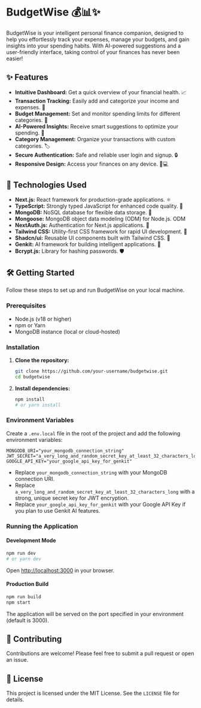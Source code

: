 # BudgetWise 💰📊✨

BudgetWise is your intelligent personal finance companion, designed to help you effortlessly track your expenses, manage your budgets, and gain insights into your spending habits. With AI-powered suggestions and a user-friendly interface, taking control of your finances has never been easier!

## ✨ Features

*   **Intuitive Dashboard:** Get a quick overview of your financial health. 📈
*   **Transaction Tracking:** Easily add and categorize your income and expenses. 💸
*   **Budget Management:** Set and monitor spending limits for different categories. 🎯
*   **AI-Powered Insights:** Receive smart suggestions to optimize your spending. 🧠
*   **Category Management:** Organize your transactions with custom categories. 🏷️
*   **Secure Authentication:** Safe and reliable user login and signup. 🔒
*   **Responsive Design:** Access your finances on any device. 📱💻

## 🚀 Technologies Used

*   **Next.js:** React framework for production-grade applications. ⚛️
*   **TypeScript:** Strongly typed JavaScript for enhanced code quality. 📘
*   **MongoDB:** NoSQL database for flexible data storage. 🍃
*   **Mongoose:** MongoDB object data modeling (ODM) for Node.js.  ODM
*   **NextAuth.js:** Authentication for Next.js applications. 🔑
*   **Tailwind CSS:** Utility-first CSS framework for rapid UI development. 🎨
*   **Shadcn/ui:** Reusable UI components built with Tailwind CSS. 🧩
*   **Genkit:** AI framework for building intelligent applications. 🤖
*   **Bcrypt.js:** Library for hashing passwords. 🛡️

## 🛠️ Getting Started

Follow these steps to set up and run BudgetWise on your local machine.

### Prerequisites

*   Node.js (v18 or higher)
*   npm or Yarn
*   MongoDB instance (local or cloud-hosted)

### Installation

1.  **Clone the repository:**
    ```bash
    git clone https://github.com/your-username/budgetwise.git
    cd budgetwise
    ```
2.  **Install dependencies:**
    ```bash
    npm install
    # or yarn install
    ```

### Environment Variables

Create a `.env.local` file in the root of the project and add the following environment variables:

```
MONGODB_URI="your_mongodb_connection_string"
JWT_SECRET="a_very_long_and_random_secret_key_at_least_32_characters_long"
GOOGLE_API_KEY="your_google_api_key_for_genkit"
```

*   Replace `your_mongodb_connection_string` with your MongoDB connection URI.
*   Replace `a_very_long_and_random_secret_key_at_least_32_characters_long` with a strong, unique secret key for JWT encryption.
*   Replace `your_google_api_key_for_genkit` with your Google API Key if you plan to use Genkit AI features.

### Running the Application

#### Development Mode

```bash
npm run dev
# or yarn dev
```
Open [http://localhost:3000](http://localhost:3000) in your browser.

#### Production Build

```bash
npm run build
npm start
```
The application will be served on the port specified in your environment (default is 3000).

## 🤝 Contributing

Contributions are welcome! Please feel free to submit a pull request or open an issue.

## 📄 License

This project is licensed under the MIT License. See the `LICENSE` file for details.